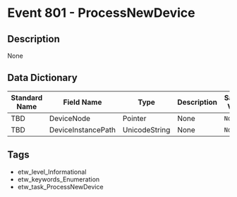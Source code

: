 # Event 801 - ProcessNewDevice

## Description
None

## Data Dictionary
|Standard Name|Field Name|Type|Description|Sample Value|
|---|---|---|---|---|
|TBD|DeviceNode|Pointer|None|`None`|
|TBD|DeviceInstancePath|UnicodeString|None|`None`|

## Tags
* etw_level_Informational
* etw_keywords_Enumeration
* etw_task_ProcessNewDevice